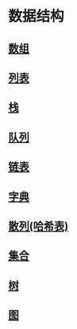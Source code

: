 # 数据结构

## [数组](./md/01.md)

## [列表](./md/02.md)

## [栈](./md/03.md)

## [队列](./md/04.md)

## [链表](./md/05.md)

## [字典](./md/06.md)

## [散列(哈希表)](./md/07.md)

## [集合](./md/08.md)

## [树](./md/09.md)

## [图](./md/10.md)
